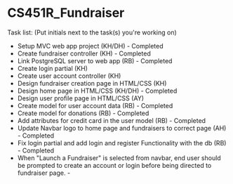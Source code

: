 # CS451R_Fundraiser

Task list: (Put initials next to the task(s) you're working on)
- Setup MVC web app project (KH/DH) - Completed
- Create fundraiser controller (KH) - Completed
- Link PostgreSQL server to web app (RB) - Completed
- Create login partial (KH)
- Create user account controller (KH)
- Design fundraiser creation page in HTML/CSS (KH)
- Design home page in HTML/CSS (KH/DH) - Completed
- Design user profile page in HTML/CSS (AY)
- Create model for user account data (RB) - Completed
- Create model for donations (RB) - Completed
- Add attributes for credit card in the user model (RB) - Completed
- Update Navbar logo to home page and fundraisers to correct page (AH) - Completed
- Fix login partial and add login and register Functionality with the db (RB) - Completed
- When "Launch a Fundraiser" is selected from navbar, end user should be prompted to create an account or login before being directed to fundraiser page. -
